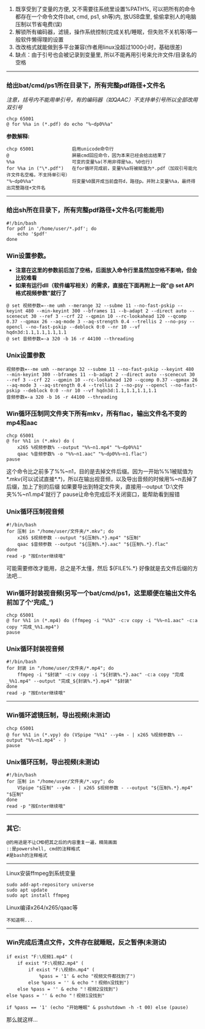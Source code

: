 <ol>
    <li>既享受到了变量的方便, 又不需要往系统里设置%PATH%, 可以把所有的命令都存在一个命令文件(bat, cmd, ps1, sh等)内, 放USB盘里, 偷偷拿别人的电脑压制以节省电费(误)</li>
    <li>解锁所有编码器，滤镜，操作系统控制(完成关机/睡眠，但失败不关机等)等一般软件懒得理的设置</li>
    <li>改改格式就能做到多平台兼容(作者用linux没超过1000小时，基础很差)</li>
    <li>缺点：由于引号也会被记录到变量里, 所以不能再用引号来允许文件/目录名的空格</li>
</ol>

-------------

<h3>给出bat/cmd/ps1所在目录下，所有完整pdf路径+文件名</h3>
<em>注意，括号内不能用单引号，有的编码器（如QAAC）不支持单引号所以全部改用双引号</em>

    chcp 65001
    @ for %%a in (*.pdf) do echo "%~dp0%%a"

<b>参数解释:</b>

    chcp 65001              启用unicode命令行
    @                       屏蔽cmd回应命令，因为本来已经会给出结果了
    %%a                     可变的变量%a(不用非得是%a，%0也行)
    for %%a in ("\*.pdf")   在for循环完成前，变量%%a将被赋值为*.pdf（加双引号能允许文件名空格，不支持单引号）
    "%~dp0%%a"              将变量%0展开成当前盘符d，路径p。并附上变量%%a，最终得出完整路径+文件名   
    
------------

<h3>给出sh所在目录下，所有完整pdf路径+文件名(可能能用)</h3>

    #!/bin/bash
    for pdf in '/home/user/*.pdf'; do
        echo '$pdf'
    done

<h3>Win设置参数。</h3>
<ul>
    <li><b>注意在这里的参数前后加了空格，后面放入命令行里虽然加空格不影响，但会比较难看</b></li>
    <li><b>如果有运行dll（软件编写相关）的需求，直接在下面再附上一段"@ set API格式视频参数"就行了</b></li>
</ul>

    @ set 视频参数=--me umh --merange 32 --subme 11 --no-fast-pskip --keyint 480 --min-keyint 300 --bframes 11 --b-adapt 2 --direct auto --scenecut 30 --ref 3 --crf 22 --qpmin 10 --rc-lookahead 120 --qcomp 0.37 --qpmax 26 --aq-mode 3 --aq-strength 0.4 --trellis 2 --no-psy --opencl --no-fast-pskip --deblock 0:0 --nr 10 --vf hqdn3d:1.1,1.1,1.1,1.1
    @ set 音频参数=-a 320 -b 16 -r 44100 --threading

<h3>Unix设置参数</h3>

    视频参数=--me umh --merange 32 --subme 11 --no-fast-pskip --keyint 480 --min-keyint 300 --bframes 11 --b-adapt 2 --direct auto --scenecut 30 --ref 3 --crf 22 --qpmin 10 --rc-lookahead 120 --qcomp 0.37 --qpmax 26 --aq-mode 3 --aq-strength 0.4 --trellis 2 --no-psy --opencl --no-fast-pskip --deblock 0:0 --nr 10 --vf hqdn3d:1.1,1.1,1.1,1.1
    音频参数=-a 320 -b 16 -r 44100 --threading

<h3>Win循环压制同文件夹下所有mkv，所有flac，输出文件名不变的mp4和aac</h3>

    chcp 65001
    @ for %%1 in (*.mkv) do (
        x265 %视频参数% --output "%%~n1.mp4" "%~dp0%%1"
        qaac %音频参数% -o "%%~n1.aac" "%~dp0%%~n1.flac")
    pause

这个命令比之前多了%%~n1，目的是去掉文件后缀。因为一开始%%1被赋值为*.mkv(可以试试直接*.*)，所以在输出视音频，以及导出音频的时候用%~n去掉了后缀，加上了别的后缀
如果要导出到特定文件夹，直接用--output 'D:\文件夹\%%~n1.mp4'就行了
pause让命令完成后不关闭窗口，能帮助看到报错

<h3>Unix循环压制视音频</h3>

    #!/bin/bash
    for 压制 in "/home/user/文件夹/*.mkv"; do
        x265 $视频参数 --output "${压制%.*}.mp4" "$压制"
        qaac $音频参数 --output "${压制%.*}.aac" "${压制%.*}.flac"
    done
    read -p "按Enter继续哦"

可能需要修改才能用，总之是不太懂，然后 ${FILE%.\*} 好像就是去文件后缀的方法吧...

<h3>Win循环封装视音频(另写一个bat/cmd/ps1，这里顺便在输出文件名前加了个'完成_')</h3>

    chcp 65001
    @ for %%1 in (*.mp4) do (ffmpeg -i "%%3" -c:v copy -i "%%~n1.aac" -c:a copy "完成_%%1.mp4")
    pause

<h3>Unix循环封装视音频</h3>

    #!/bin/bash
    for 封装 in "/home/user/文件夹/*.mp4"; do
        ffmpeg -i "$封装" -c:v copy -i "${封装%.*}.aac" -c:a copy "完成_%%1.mp4" --output "完成_${封装%.*}.mp4" "$封装"
    done
    read -p "按Enter继续哦"

-------------

<h3>Win循环滤镜压制，导出视频(未测试)</h3>

    chcp 65001
    @ for %%1 in (*.vpy) do (VSpipe "%%1" --y4m - | x265 %视频参数% --output "%%~n1.mp4" - )
    pause

<h3>Unix循环压制，导出视频(未测试)</h3>

    #!/bin/bash
    for 压制 in "/home/user/文件夹/*.vpy"; do
        VSpipe "$压制" --y4m - | x265 $视频参数 - --output "${压制%.*}.mp4" "$压制"
    done
    read -p "按Enter继续哦"

-------------

<h3>其它:</h3>

    @的用途是不让CMD把其之后的内容重复一遍，精简画面
    ::是powershell, cmd的注释格式
    #是bash的注释格式

-------------

Linux安装ffmpeg到系统变量

    sudo add-apt-repository universe
    sudo apt update
    sudo apt install ffmpeg

Linux编译x264/x265/qaac等

    不知道啊...

-------------

<h3>Win完成后清点文件，文件存在就睡眠，反之暂停(未测试)</h3>

    if exist "F:\视频1.mp4" (
        if exist "F:\视频2.mp4" (
            if exist "F:\视频n.mp4" (
                %pass = '1' & echo "视频文件都找到了")
            else %pass = '' & echo "！视频n没找到")
        else %pass = '' & echo "！视频2没找到")
    else %pass = '' & echo "！视频1没找到"

    if %pass == '1' (echo "开始睡眠" & psshutdown -h -t 00) else (pause)


那么就这样...
